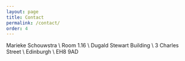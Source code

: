```yaml
---
layout: page
title: Contact
permalink: /contact/
order: 4
---
```


Marieke Schouwstra \\
Room 1.16 \\
Dugald Stewart Building \\
3 Charles Street \\
Edinburgh \\
EH8 9AD
